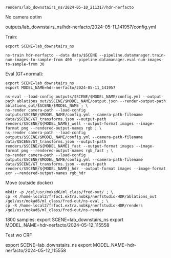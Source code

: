 

``
renders/lab_downstairs_ns/2024-05-10_211317/hdr-nerfacto
``

No camera optim

outputs/lab_downstairs_ns/hdr-nerfacto/2024-05-11_141957/config.yml

Train:
```
export SCENE=lab_downstairs_ns

ns-train hdr-nerfacto --data data/$SCENE --pipeline.datamanager.train-num-images-to-sample-from 400 --pipeline.datamanager.eval-num-images-to-sample-from 30
```

Eval (GT+normal):
```
export SCENE=lab_downstairs_ns
export MODEL_NAME=hdr-nerfacto/2024-05-11_141957

ns-eval --load-config outputs/$SCENE/$MODEL_NAME/config.yml --output-path ablations_out/$SCENE/$MODEL_NAME/output.json --render-output-path ablations_out/$SCENE/$MODEL_NAME ; \
ns-render camera-path --load-config outputs/$SCENE/$MODEL_NAME/config.yml --camera-path-filename data/$SCENE/GT_transforms.json --output-path renders/$SCENE/${MODEL_NAME}_well --output-format images --image-format png --rendered-output-names rgb ; \
ns-render camera-path --load-config outputs/$SCENE/$MODEL_NAME/config.yml --camera-path-filename data/$SCENE/GT_transforms.json --output-path renders/$SCENE/${MODEL_NAME}_fast --output-format images --image-format png --rendered-output-names rgb_fast ; \
ns-render camera-path --load-config outputs/$SCENE/$MODEL_NAME/config.yml --camera-path-filename data/$SCENE/GT_transforms.json --output-path renders/$SCENE/${MODEL_NAME}_hdr --output-format images --image-format exr --rendered-output-names rgb_hdr
```

Move (outside docker)
```
mkdir -p /gel/usr/mokad6/ml_class/fred-out/ ; \
cp -R /home-local2/frfoc1.extra.nobkp/nerfstudio-HDR/ablations_out /gel/usr/mokad6/ml_class/fred-out/ns-eval ; \
cp -R /home-local2/frfoc1.extra.nobkp/nerfstudio-HDR/renders /gel/usr/mokad6/ml_class/fred-out/ns-render
```

1800 samples:
export SCENE=lab_downstairs_ns
export MODEL_NAME=hdr-nerfacto/2024-05-12_115558



Test wo CRF

export SCENE=lab_downstairs_ns
export MODEL_NAME=hdr-nerfacto/2024-05-12_115558
